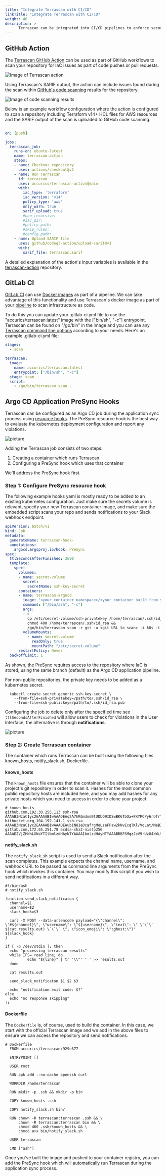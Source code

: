 ```yaml
---
title: "Integrate Terrascan with CI/CD"
linkTitle: "Integrate Terrascan with CI/CD"
weight: 40
description: >
      Terrascan can be integrated into CI/CD pipelines to enforce security best practices as codified in the OPA rego policies included as part of Terrascan or any custom policies. This section contains examples on how to configure Terrascan in popular CI/CD tooling.
---
```



## GitHub Action

The [Terrascan GitHub Action](https://github.com/marketplace/actions/terrascan-iac-scanner) can be used as part of GitHub workflows to scan your repository for IaC issues as part of code pushes or pull requests.

![Image of Terrascan action](/img/terrascan-action.png)

Using Terrascan's SARIF output, the action can include issues found during the scan within [GitHub's code scanning](https://docs.github.com/en/rest/reference/code-scanning) results for the repository.


![Image of code scanning results](/img/code-scanning.png)

 Below is an example workflow configuration where the action is configured to scan a repository including Terraform v14+ HCL files for AWS resources and the SARIF output of the scan is uploaded to GitHub code scanning.


``` YAML
 
on: [push]

jobs:
  terrascan_job:
    runs-on: ubuntu-latest
    name: terrascan-action
    steps:
    - name: Checkout repository
      uses: actions/checkout@v2
    - name: Run Terrascan
      id: terrascan
      uses: accurics/terrascan-action@main
      with:
        iac_type: 'terraform'
        iac_version: 'v14'
        policy_type: 'aws'
        only_warn: true
        sarif_upload: true
        #non_recursive:
        #iac_dir:
        #policy_path:
        #skip_rules:
        #config_path:
    - name: Upload SARIF file
      uses: github/codeql-action/upload-sarif@v1
      with:
        sarif_file: terrascan.sarif
```


A detailed explanation of the action's input variables is available in the [terrascan-action](https://github.com/accurics/terrascan-action/) repository.

## GitLab CI

[GitLab CI](https://docs.gitlab.com/ee/ci/README.html) can use [Docker images](https://docs.gitlab.com/ee/ci/docker/using_docker_images.html) as part of a pipeline. We can take advantage of this functionality and use Terrascan's docker image as part of your [pipeline](https://docs.gitlab.com/ee/ci/pipelines/) to scan infrastructure as code.

To do this you can update your .gitlab-ci.yml file to use the "accurics/terrascan:latest" image with the ["bin/sh", "-c"] entrypoint. Terrascan can be found on "/go/bin" in the image and you can use any [Terrascan command line options](http://ubusvr:8000/getting-started/usage/#terrascan-commands) according to your needs. Here's an example .gitlab-ci.yml file:

``` YAML
stages:
  - scan

terrascan:
  image:
    name: accurics/terrascan:latest
    entrypoint: ["/bin/sh", "-c"]
  stage: scan
  script:
    - /go/bin/terrascan scan .
```


## Argo CD Application PreSync Hooks


Terrascan can be configured as an Argo CD job during the application sync process using [resource hooks](https://argoproj.github.io/argo-cd/user-guide/resource_hooks). The PreSync resource hook is the best way to evaluate the kubernetes deployment configuration and report any violations.


![picture](/img/terrascan-argo-cd-pipeline.png)

Adding the Terrascan job consists of two steps:

1. Creating a container which runs Terrascan
2. Configuring a PreSync hook which uses that container

We'll address the PreSync hook first.

### Step 1: Configure PreSync resource hook

The following example hooks yaml is mostly ready to be added to an existing kubernetes configuration.  Just make sure the secrets volume is relevant, specify your new Terrascan container image, and make sure the embedded script scans your repo and sends notifications to your Slack webhook endpoint.


``` YAML
apiVersion: batch/v1
kind: Job
metadata:
  generateName: terrascan-hook-
  annotations:
    argocd.argoproj.io/hook: PreSync
spec:
  ttlSecondsAfterFinished: 3600
  template:
    spec:
      volumes:
      - name: secret-volume
        secret:
          secretName: ssh-key-secret
      containers:
      - name: terrascan-argocd
        image: "<your container namespace>/<your container build from step #2 below>:<hash>"
        command: ["/bin/ash", "-c"]
        args:
        - >
          cp /etc/secret-volume/ssh-privatekey /home/terrascan/.ssh/id_rsa &&
          chmod 400 /home/terrascan/.ssh/id_rsa &&
          /go/bin/terrascan scan -r git -u <git URL to scan> -i k8s -t k8s | /home/terrascan/bin/notify_slack.sh webhook-tests argo-cd https://hooks.slack.com/services/TXXXXXXXX/XXXXXXXXXXX/0XXXXXXXXXXXXXXXXXX
        volumeMounts:
          - name: secret-volume
            readOnly: true
            mountPath: "/etc/secret-volume"
      restartPolicy: Never
  backoffLimit: 1
```

As shown, the PreSync requires access to the repository where IaC is stored, using the same branch (default) as the Argo CD application pipeline.

For non-public repositories, the private key needs to be added as a kubernetes secret.

``` CONSOLE
  kubectl create secret generic ssh-key-secret \
    --from-file=ssh-privatekey=/path/to/.ssh/id_rsa \
    --from-file=ssh-publickey=/path/to/.ssh/id_rsa.pub
```

Configuring the job to delete only after the specified time see `ttlSecondsAfterFinished` will allow users to check for violations in the User Interface, the alternative is through **notifications**.

![picture](../img/terrascan-argo-cd-resource-hook-logs.png)

### Step 2: Create Terrascan container

The container which runs Terrascan can be built using the following files: known_hosts, notify_slack.sh, Dockerfile.

#### known_hosts

The `known_hosts` file ensures that the container will be able to clone your project's git repository in order to scan it.  Hashes for the most common public repository hosts are included here, and you may add hashes for any private hosts which you need to access in order to clone your project.

```
# known_hosts
github.com,192.30.255.113 ssh-rsa AAAAB3NzaC1yc2EAAAABIwAAAQEAq2A7hRGmdnm9tUDbO9IDSwBK6TbQa+PXYPCPy6rbTrTtw7PHkccKrpp0yVhp5HdEIcKr6pLlVDBfOLX9QUsyCOV0wzfjIJNlGEYsdlLJizHhbn2mUjvSAHQqZETYP81eFzLQNnPHt4EVVUh7VfDESU84KezmD5QlWpXLmvU31/yMf+Se8xhHTvKSCZIFImWwoG6mbUoWf9nzpIoaSjB+weqqUUmpaaasXVal72J+UX2B+2RPW3RcT0eOzQgqlJL3RKrTJvdsjE3JEAvGq3lGHSZXy28G3skua2SmVi/w4yCE6gbODqnTWlg7+wC604ydGXA8VJiS5ap43JXiUFFAaQ==
bitbucket.org,104.192.141.1 ssh-rsa AAAAB3NzaC1yc2EAAAABIwAAAQEAubiN81eDcafrgMeLzaFPsw2kNvEcqTKl/VqLat/MaB33pZy0y3rJZtnqwR2qOOvbwKZYKiEO1O6VqNEBxKvJJelCq0dTXWT5pbO2gDXC6h6QDXCaHo6pOHGPUy+YBaGQRGuSusMEASYiWunYN0vCAI8QaXnWMXNMdFP3jHAJH0eDsoiGnLPBlBp4TNm6rYI74nMzgz3B9IikW4WVK+dc8KZJZWYjAuORU3jc1c/NPskD2ASinf8v3xnfXeukU0sJ5N6m5E8VLjObPEO+mN2t/FZTMZLiFqPWc/ALSqnMnnhwrNi2rbfg/rd/IpL8Le3pSBne8+seeFVBoGqzHM9yXw==
gitlab.com,172.65.251.78 ecdsa-sha2-nistp256 AAAAE2VjZHNhLXNoYTItbmlzdHAyNTYAAAAIbmlzdHAyNTYAAABBBFSMqzJeV9rUzU4kWitGjeR4PWSa29SPqJ1fVkhtj3Hw9xjLVXVYrU9QlYWrOLXBpQ6KWjbjTDTdDkoohFzgbEY=
```

#### notify_slack.sh

The `notify_slack.sh` script is used to send a Slack notification after the scan completes.  This example expects the channel name, username, and webhook URL to be passed as command line arguments from the PreSync hook which invokes this container.  You may modify this script if you wish to send notifications in a different way.

``` SH
#!/bin/ash
# notify_slack.sh

function send_slack_notificaton {
  channel=$1
  username=$2
  slack_hook=$3

  curl -X POST --data-urlencode payload="{\"channel\": \"#${channel}\", \"username\": \"${username}\", \"text\": \" \`\`\` $(cat results.out) \`\`\` \", \"icon_emoji\": \":ghost:\"}" ${slack_hook}
}

if [ -p /dev/stdin ]; then
  echo "processing terrascan results"
  while IFS= read line; do
          echo "${line}" | tr '\\"' ' ' >> results.out
  done

  cat results.out

  send_slack_notificaton $1 $2 $3

  echo "notification exit code: $?"
else
  echo "no response skipping"
fi
```

#### Dockerfile

The `Dockerfile` is, of course, used to build the container.  In this case, we start with the official Terrascan image and we add in the above files to ensure we can access the repository and send notifications.

``` SH
# Dockerfile
  FROM accurics/terrascan:929e377

  ENTRYPOINT []

  USER root

  RUN apk add --no-cache openssh curl

  WORKDIR /home/terrascan

  RUN mkdir -p .ssh && mkdir -p bin

  COPY known_hosts .ssh

  COPY notify_slack.sh bin/

  RUN chown -R terrascan:terrascan .ssh && \
      chown -R terrascan:terrascan bin && \
      chmod 400 .ssh/known_hosts && \
      chmod u+x bin/notify_slack.sh

  USER terrascan

  CMD ["ash"]
```

Once you've built the image and pushed to your container registry, you can add the PreSync hook which will automatically run Terrascan during the application sync process.
